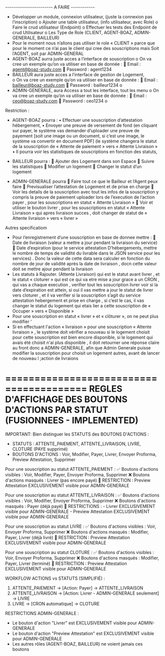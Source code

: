 ------------------------ A FAIRE ------------


-	Développer un module, connexion utilisateur, (juste la connexion pas l’inscription)
o	Ajouter une table utilisateur, (info utilisateur, avec Role) 
o	Faire le crud utilisateur (Endpoint) 
o	Effectuer les tests des Endpoint de crud Utilisateur 
o	Les Type de Role (CLIENT, AGENT-BOAZ, ADMIN-GENERALE, BAILLEUR)
-	Pour le moment nous n’allons pas utiliser le role « CLIENT » parce que pour le moment ce n’ai pas le client qui cree des souscriptions mais Soit l’AGENT, soit  par ADMIN-GENERAL
-	AGENT-BOAZ aurra juste acces a l’interface de souscription 
o	On va cree un exemple qu’on va utiliser en base de donnée :
	Email : agent@boaz-study.com
	Password : agent1234
-	BAILLEUR aura juste acces a l’interface de gestion de Logement,  
o	On va cree un exemple qu’on va utiliser en base de donnée :
	Email : bailleur@boaz-study.com
	Password : bailleur1234
o	
-	ADMIN-GENERALE, aura Access a tout les interface, tout les menu 
o	On va cree un exemple qu’on va utiliser en base de donnée :
	Email : ceo@boaz-study.com
	Password : ceo1234
o	



Restriction : 

-	AGENT-BOAZ pourra :
•	Effectuer une souscription d’attestation hébergement, 
•	Envoyer une preuve de versement de fond (en cliquant sur payer, le système vas demander d’uploader une preuve de payement [soit une image ou un document, si c’est une image, le système va convertir en document PDF] (le système changera le statut de la souscription de « Attente de paiement » vers « Attente Livraison »
•	Il pourra voir les statistiques de souscriptions en fonction des statuts, 

-	BAILLEUR pourra : 
	Ajouter des Logement dans son Espace 
	Suivre les statistiques 
	Modifier un logement 
	Changer le statut d’un logement 
-	ADMIN-GENERALE pourra
	Faire tout ce que le Bailleur et l’Agent peux faire 
	Previsualiser l’attestation de Logement et de prise en charge 
	Voir les details de la souscription avec tout les infos de la souscription y compris la preuve de paiement uploader lors de l’execution de l’action payer , pour les souscriptions en statut « Attente Livraison »
	Voir et utiliser le bouton livrer , pour les souscriptions en statut « Attente Livraison » qui apres livraison succes , doit changer de statut de « Attente livraison » vers « livrer »



Autres specificatiom 
-	Pour l’enregistrement d’une souscription en base de donnee  mettre : 
	Date de livraison (valeur a mettre a jour pendant la livraison du service) 
	Date d’expiration (pour le service attestation D’hébergements, mettre le nombre de temps de validité du livrable dans le JSON service pour les services) .  Donc la valeur de cette data sera calculer en fonction du nombre de jour de validité après la date de livraison , docn cette valeur doit se mettre ajour pendant la livraison 
-	Les statuts à Rajouter.  (Attente Livraison) qui est le statut avant livrer , et le statut « cloturer » qui est ce qui va etre mise a jour grace a un CRON , qui vas a chaque execution , verifier tout les sosucription livrer voir si la date d’expiration est attein, si oui il vas mettre a jour le statut de livrer vers cloturer , et il va verifier si la souscription s’agit du service attestation hebergement et prise en charge , si c’est le cas, il vas changer le statut du logement qui etais lier a cette souscription de « Occuper » vers « Disponible »
-	Pour une souscription en statut « livrer » et « clôturer », on ne peut plus modifier ‘
-	Si en effectuant l'action « livraison » pour une souscription « Attente livraison » , le système doit vérifier a nouveau si le logement choisit pour cette souscription est bien encore disponible, si le logement qui avais été choisit n'ai plus disponible , il doit retourner une réponse claire au front donc a ADMIN-GENERALE, afin que Admin Generale puisse modifier la souscription pour choisit un logement autres,  avant de lancer de nouveau l ;action de livraions

========================================
REGLES D'AFFICHAGE DES BOUTONS D'ACTIONS PAR STATUT (FUSIONNEES - IMPLEMENTED)
========================================

IMPORTANT: Bien distinguer les STATUTS des BOUTONS D'ACTIONS :
- STATUTS : ATTENTE_PAIEMENT, ATTENTE_LIVRAISON, LIVRE, CLOTURE (PAYE supprimé)
- BOUTONS D'ACTIONS : Voir, Modifier, Payer, Livrer, Envoyer Proforma, Preview Attestation, Supprimer

Pour une souscription au statut ATTENTE_PAIEMENT :
	✅ Boutons d'actions visibles : Voir, Modifier, Payer, Envoyer Proforma, Supprimer
	❌ Boutons d'actions masqués : Livrer (pas encore payé)
	🔑 RESTRICTION : Preview Attestation EXCLUSIVEMENT visible pour ADMIN-GENERALE

Pour une souscription au statut ATTENTE_LIVRAISON :
	✅ Boutons d'actions visibles : Voir, Modifier, Envoyer Proforma, Supprimer
	❌ Boutons d'actions masqués : Payer (déjà payé)
	🔑 RESTRICTIONS : 
		- Livrer EXCLUSIVEMENT visible pour ADMIN-GENERALE
		- Preview Attestation EXCLUSIVEMENT visible pour ADMIN-GENERALE

Pour une souscription au statut LIVRE :
	✅ Boutons d'actions visibles : Voir, Envoyer Proforma, Supprimer
	❌ Boutons d'actions masqués : Modifier, Payer, Livrer (déjà livré)
	🔑 RESTRICTION : Preview Attestation EXCLUSIVEMENT visible pour ADMIN-GENERALE

Pour une souscription au statut CLOTURE :
	✅ Boutons d'actions visibles : Voir, Envoyer Proforma, Supprimer
	❌ Boutons d'actions masqués : Modifier, Payer, Livrer (terminé)
	🔑 RESTRICTION : Preview Attestation EXCLUSIVEMENT visible pour ADMIN-GENERALE

WORKFLOW ACTIONS vs STATUTS (SIMPLIFIÉ) :
1. ATTENTE_PAIEMENT → [Action: Payer] → ATTENTE_LIVRAISON
2. ATTENTE_LIVRAISON → [Action: Livrer - ADMIN-GENERALE seulement] → LIVRE  
3. LIVRE → [CRON automatique] → CLOTURE

RESTRICTIONS ADMIN-GENERALE :
- Le bouton d'action "Livrer" est EXCLUSIVEMENT visible pour ADMIN-GENERALE
- Le bouton d'action "Preview Attestation" est EXCLUSIVEMENT visible pour ADMIN-GENERALE
- Les autres rôles (AGENT-BOAZ, BAILLEUR) ne voient jamais ces boutons
